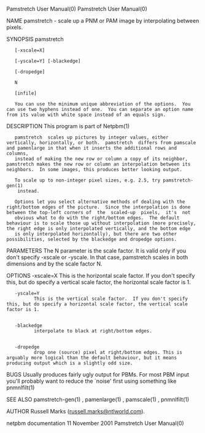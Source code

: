 Pamstretch User Manual(0)                                                                                                                                                           Pamstretch User Manual(0)



NAME
       pamstretch - scale up a PNM or PAM image by interpolating between pixels.


SYNOPSIS
       pamstretch

       [-xscale=X]

       [-yscale=Y] [-blackedge]

       [-dropedge]

       N

       [infile]

       You can use the minimum unique abbreviation of the options.  You can use two hyphens instead of one.  You can separate an option name from its value with white space instead of an equals sign.


DESCRIPTION
       This program is part of Netpbm(1)

       pamstretch  scales up pictures by integer values, either vertically, horizontally, or both.  pamstretch  differs from pamscale and pamenlarge in that when it inserts the additional rows and columns,
       instead of making the new row or column a copy of its neighbor, pamstretch makes the new row or column an interpolation between its neighbors.  In some images, this produces better looking output.

       To scale up to non-integer pixel sizes, e.g. 2.5, try pamstretch-gen(1)
        instead.

       Options let you select alternative methods of dealing with the right/bottom edges of the picture.  Since the interpolation is done between the top-left corners of  the  scaled-up  pixels,  it's  not
       obvious what to do with the right/bottom edges.  The default behaviour is to scale those up without interpolation (more precisely, the right edge is only interpolated vertically, and the bottom edge
       is only interpolated horizontally), but there are two other possibilities, selected by the blackedge and dropedge options.


PARAMETERS
       The N parameter is the scale factor.  It is valid only if you don't specify -xscale or -yscale.  In that case, pamstretch scales in both dimensions and by the scale factor N.


OPTIONS
       -xscale=X
              This is the horizontal scale factor.  If you don't specify this, but do specify a vertical scale factor, the horizontal scale factor is 1.


       -yscale=Y
              This is the vertical scale factor.  If you don't specify this, but do specify a horizontal scale factor, the vertical scale factor is 1.


       -blackedge
              interpolate to black at right/bottom edges.


       -dropedge
              drop one (source) pixel at right/bottom edges. This is arguably more logical than the default behaviour, but it means producing output which is a slightly odd size.




BUGS
       Usually produces fairly ugly output for PBMs. For most PBM input you'll probably want to reduce the `noise' first using something like pnmnlfilt(1)


SEE ALSO
       pamstretch-gen(1) , pamenlarge(1) , pamscale(1) , pnmnlfilt(1)



AUTHOR
       Russell Marks (russell.marks@ntlworld.com).



netpbm documentation                                                                           11 November 2001                                                                     Pamstretch User Manual(0)
